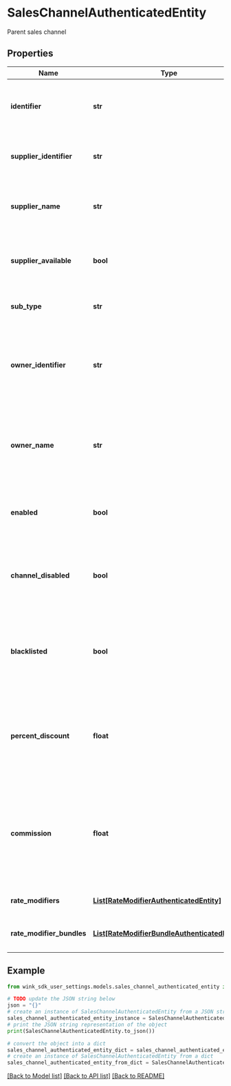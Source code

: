 # SalesChannelAuthenticatedEntity

Parent sales channel

## Properties

Name | Type | Description | Notes
------------ | ------------- | ------------- | -------------
**identifier** | **str** | Unique record identifier of this segment / account | 
**supplier_identifier** | **str** | Channel is owned by this supplier identifier. | 
**supplier_name** | **str** | Name of property / supplier that owns this channel | 
**supplier_available** | **bool** | Flag when supplier not available. E.g. Hotel disables property | [optional] [default to True]
**sub_type** | **str** | What type of segment of channel is this. | 
**owner_identifier** | **str** | A specific identifier for the company / corporation / travel agency that is retrieving the rates | 
**owner_name** | **str** | Name of the owner / affiliate. &#x60;Hotel booking engine&#x60; when it&#39;s the booking engine. | 
**enabled** | **bool** | Flag the supplier can use to enable / disable this channel | [optional] [default to True]
**channel_disabled** | **bool** | System override by reactive to disable. E.g. Platform disables supplier. | [optional] 
**blacklisted** | **bool** | A way to blacklist a specific channel a property doesn&#39;t want to send blocking to. | 
**percent_discount** | **float** | Percent discount on this channel and all its children [unless configured at the child level]. | [optional] 
**commission** | **float** | Amount of sales commission earned through this channel and all its children [unless configured at the child level]. | [optional] 
**rate_modifiers** | [**List[RateModifierAuthenticatedEntity]**](RateModifierAuthenticatedEntity.md) | Promotions for this channel | [optional] 
**rate_modifier_bundles** | [**List[RateModifierBundleAuthenticatedEntity]**](RateModifierBundleAuthenticatedEntity.md) | Promotion bundles for this channel | [optional] 

## Example

```python
from wink_sdk_user_settings.models.sales_channel_authenticated_entity import SalesChannelAuthenticatedEntity

# TODO update the JSON string below
json = "{}"
# create an instance of SalesChannelAuthenticatedEntity from a JSON string
sales_channel_authenticated_entity_instance = SalesChannelAuthenticatedEntity.from_json(json)
# print the JSON string representation of the object
print(SalesChannelAuthenticatedEntity.to_json())

# convert the object into a dict
sales_channel_authenticated_entity_dict = sales_channel_authenticated_entity_instance.to_dict()
# create an instance of SalesChannelAuthenticatedEntity from a dict
sales_channel_authenticated_entity_from_dict = SalesChannelAuthenticatedEntity.from_dict(sales_channel_authenticated_entity_dict)
```
[[Back to Model list]](../README.md#documentation-for-models) [[Back to API list]](../README.md#documentation-for-api-endpoints) [[Back to README]](../README.md)


